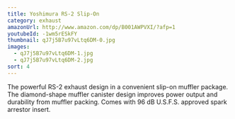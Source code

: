 ```yaml
---
title: Yoshimura RS-2 Slip-On
category: exhaust
amazonUrl: http://www.amazon.com/dp/B001AWPVXI/?afp=1
youtubeId: -1wm5rESkFY
thumbnail: qJ7j5B7u97vLtq6DM-0.jpg
images:
  - qJ7j5B7u97vLtq6DM-1.jpg
  - qJ7j5B7u97vLtq6DM-2.jpg
sort: 4
---
```


The powerful RS-2 exhaust design in a convenient slip-on muffler package. The diamond-shape muffler canister design improves power output and durability from muffler packing. Comes with 96 dB U.S.F.S. approved spark arrestor insert.

